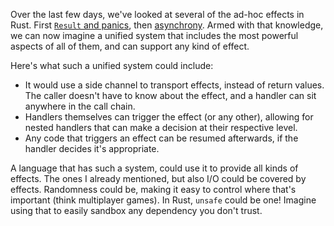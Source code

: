 Over the last few days, we've looked at several of the ad-hoc effects in Rust.
First [`Result` and panics](/daily/2024-12-13), then
[asynchrony](/daily/2024-12-14). Armed with that knowledge, we can now imagine a
unified system that includes the most powerful aspects of all of them, and can
support any kind of effect.

Here's what such a unified system could include:

- It would use a side channel to transport effects, instead of return values.
  The caller doesn't have to know about the effect, and a handler can sit
  anywhere in the call chain.
- Handlers themselves can trigger the effect (or any other), allowing for nested
  handlers that can make a decision at their respective level.
- Any code that triggers an effect can be resumed afterwards, if the handler
  decides it's appropriate.

A language that has such a system, could use it to provide all kinds of effects.
The ones I already mentioned, but also I/O could be covered by effects.
Randomness could be, making it easy to control where that's important (think
multiplayer games). In Rust, `unsafe` could be one! Imagine using that to easily
sandbox any dependency you don't trust.
